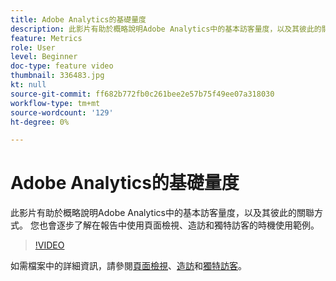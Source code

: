 ```yaml
---
title: Adobe Analytics的基礎量度
description: 此影片有助於概略說明Adobe Analytics中的基本訪客量度，以及其彼此的關聯方式。 您也會逐步了解在報告中使用頁面檢視、造訪和獨特訪客的時機使用範例。
feature: Metrics
role: User
level: Beginner
doc-type: feature video
thumbnail: 336483.jpg
kt: null
source-git-commit: ff682b772fb0c261bee2e57b75f49ee07a318030
workflow-type: tm+mt
source-wordcount: '129'
ht-degree: 0%

---
```



# Adobe Analytics的基礎量度

此影片有助於概略說明Adobe Analytics中的基本訪客量度，以及其彼此的關聯方式。 您也會逐步了解在報告中使用頁面檢視、造訪和獨特訪客的時機使用範例。

>[!VIDEO](https://video.tv.adobe.com/v/336483/?quality=12&learn=on)

如需檔案中的詳細資訊，請參閱[頁面檢視](https://experienceleague.adobe.com/docs/analytics/components/metrics/page-views.html)、[造訪](https://experienceleague.adobe.com/docs/analytics/components/metrics/visits.html)和[獨特訪客](https://experienceleague.adobe.com/docs/analytics/components/metrics/unique-visitors.html)。
